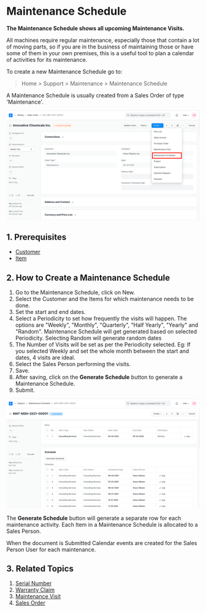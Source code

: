 
# Maintenance Schedule


**The Maintenance Schedule shows all upcoming Maintenance Visits.**


All machines require regular maintenance, especially those that contain a lot
of moving parts, so if you are in the business of maintaining those or have
some of them in your own premises, this is a useful tool to plan a calendar of
activities for its maintenance.


To create a new Maintenance Schedule go to:



> 
> Home > Support > Maintenance > Maintenance Schedule
> 
> 
> 


A Maintenance Schedule is usually created from a Sales Order of type 'Maintenance'.


![SO Maintenance Schedule](/files/so-maintenance-schedule.png)


## 1. Prerequisites


* [Customer](/docs/v13/user/manual/en/CRM/customer)
* [Item](/docs/v13/user/manual/en/stock/item)


## 2. How to Create a Maintenance Schedule


1. Go to the Maintenance Schedule, click on New.
2. Select the Customer and the Items for which maintenance needs to be done.
3. Set the start and end dates.
4. Select a Periodicity to set how frequently the visits will happen. The options are "Weekly", "Monthly", "Quarterly", "Half Yearly", "Yearly" and "Random". Maintenance Schedule will get generated based on selected Periodicity. Selecting Random will generate random dates
5. The Number of Visits will be set as per the Periodicity selected. Eg: If you selected Weekly and set the whole month between the start and dates, 4 visits are ideal.
6. Select the Sales Person performing the visits.
7. Save.
8. After saving, click on the **Generate Schedule** button to generate a Maintenance Schedule.
9. Submit.


![Maintenance Schedule](/files/maintenance-schedule-1.png)


The **Generate Schedule** button will generate a separate row for each maintenance activity. Each Item in a Maintenance Schedule is allocated to a Sales Person.


When the document is Submitted Calendar events are created for the Sales Person User for each maintenance.


## 3. Related Topics


1. [Serial Number](/docs/v13/user/manual/en/stock/serial-no)
2. [Warranty Claim](/docs/v13/user/manual/en/support/warranty-claim)
3. [Maintenance Visit](/docs/v13/user/manual/en/support/maintenance-visit)
4. [Sales Order](/docs/v13/user/manual/en/selling/sales-order)



